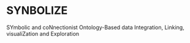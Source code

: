# SYNBOLIZE

SYmbolic and coNnectionist Ontology-Based data Integration, Linking, visualiZation and Exploration
